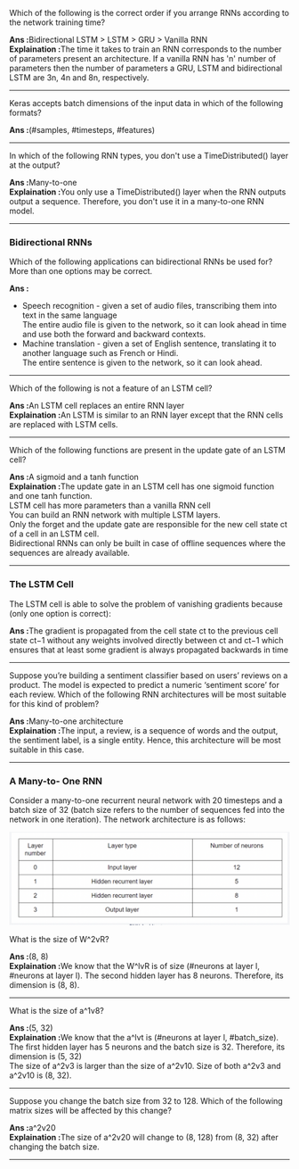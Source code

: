 <p>Which of the following is the correct order if you arrange RNNs according to the network training time?</p>
<b>Ans :</b>Bidirectional LSTM > LSTM > GRU > Vanilla RNN<br>
<b>Explaination :</b>The time it takes to train an RNN corresponds to the number of parameters present an architecture. If a vanilla RNN has 'n' number of parameters then the number of parameters a GRU, LSTM and bidirectional LSTM are 3n, 4n and 8n, respectively.
<hr>

<p>Keras accepts batch dimensions of the input data in which of the following formats?</p>
<b>Ans :</b>(#samples, #timesteps, #features)
<hr>

<p>In which of the following RNN types, you don't use a TimeDistributed() layer at the output?</p>
<b>Ans :</b>Many-to-one<br>
<b>Explaination :</b>You only use a TimeDistributed() layer when the RNN outputs output a sequence. Therefore, you don't use it in a many-to-one RNN model.
<hr>

<h3>Bidirectional RNNs</h3>
<p>Which of the following applications can bidirectional RNNs be used for? More than one options may be correct.</p>
<b>Ans :</b>
<ul>
<li>Speech recognition - given a set of audio files, transcribing them into text in the same language<br>
The entire audio file is given to the network, so it can look ahead in time and use both the forward and backward contexts.
<li>Machine translation - given a set of English sentence, translating it to another language such as French or Hindi.<br>
The entire sentence is given to the network, so it can look ahead.
</ul>
<hr>

<p>Which of the following is not a feature of an LSTM cell?</p>
<b>Ans :</b>An LSTM cell replaces an entire RNN layer<br>
<b>Explaination :</b>An LSTM is similar to an RNN layer except that the RNN cells are replaced with LSTM cells.
<hr>

<p>Which of the following functions are present in the update gate of an LSTM cell?</p>
<b>Ans :</b>A sigmoid and a tanh function<br>
<b>Explaination :</b>The update gate in an LSTM cell has one sigmoid function and one tanh function.<br>
LSTM cell has more parameters than a vanilla RNN cell<br>
You can build an RNN network with multiple LSTM layers.<br>
Only the forget and the update gate are responsible for the new cell state ct of a cell in an LSTM cell.<br>
Bidirectional RNNs can only be built in case of offline sequences where the sequences are already available.
<hr>

<h3>The LSTM Cell</h3>
<p>The LSTM cell is able to solve the problem of vanishing gradients because (only one option is correct):</p>
<b>Ans :</b>The gradient is propagated from the cell state ct to the previous cell state ct−1 without any weights involved directly between ct and ct−1 which ensures that at least some gradient is always propagated backwards in time<br>
<hr>

<p>Suppose you’re building a sentiment classifier based on users’ reviews on a product. The model is expected to predict a numeric ‘sentiment score’ for each review. Which of the following RNN architectures will be most suitable for this kind of problem?</p>
<b>Ans :</b>Many-to-one architecture<br>
<b>Explaination :</b>The input, a review, is a sequence of words and the output, the sentiment label, is a single entity. Hence, this architecture will be most suitable in this case.
<hr>

<h3>A Many-to- One RNN</h3>
<p>Consider a many-to-one recurrent neural network with 20 timesteps and a batch size of 32 (batch size refers to the number of sequences fed into the network in one iteration). The network architecture is as follows:</p>

![Alt text](images/rnn.png)

<p>What is the size of W^2vR?</p>
<b>Ans :</b>(8, 8)<br>
<b>Explaination :</b>We know that the W^lvR is of size (#neurons at layer l, #neurons at layer l). The second hidden layer has 8 neurons. Therefore, its dimension is (8, 8).
<hr>

<p>What is the size of a^1v8?</p>
<b>Ans :</b>(5, 32)<br>
<b>Explaination :</b>We know that the a^lvt is (#neurons at layer l, #batch_size). The first hidden layer has 5 neurons and the batch size is 32. Therefore, its dimension is (5, 32)<br>
The size of a^2v3 is larger than the size of a^2v10. Size of both a^2v3 and a^2v10 is (8, 32).
<hr>

<p>Suppose you change the batch size from 32 to 128. Which of the following matrix sizes will be affected by this change?</p>
<b>Ans :</b>a^2v20<br>
<b>Explaination :</b>The size of a^2v20 will change to (8, 128) from (8, 32) after changing the batch size.
<hr>